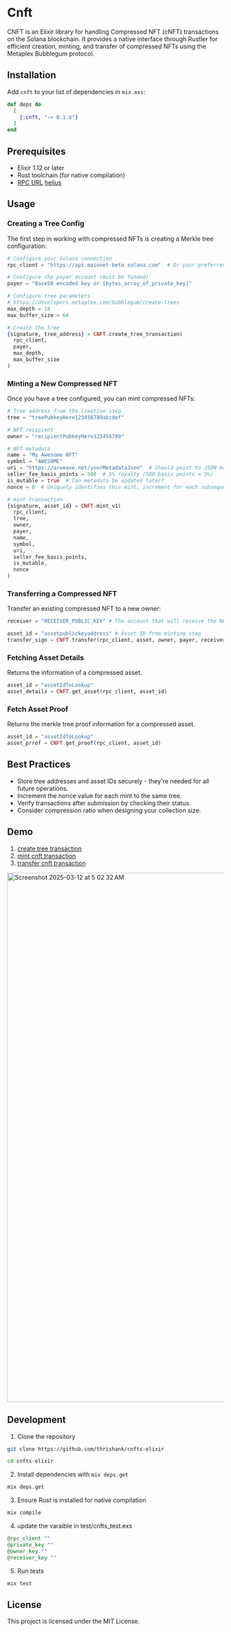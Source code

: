 # Cnft

CNFT is an Elixir library for handling Compressed NFT (cNFT) transactions on the Solana blockchain. It provides a native interface through Rustler for efficient creation, minting, and transfer of compressed NFTs using the Metaplex Bubblegum protocol.

## Installation

Add `cnft` to your list of dependencies in `mix.exs`:

```elixir
def deps do
  [
    {:cnft, "~> 0.1.6"}
  ]
end
```

## Prerequisites

- Elixir 1.12 or later
- Rust toolchain (for native compilation)
- [RPC URL](https://solana.com/docs/references/clusters) [helius](https://dashboard.helius.dev/dashboard)

## Usage

### Creating a Tree Config

The first step in working with compressed NFTs is creating a Merkle tree configuration:

```elixir
# Configure your Solana connection
rpc_client = "https://api.mainnet-beta.solana.com"  # Or your preferred RPC endpoint

# Configure the payer account (must be funded)
payer = "Base58 encoded key or [bytes_array_of_private_key]"

# Configure tree parameters
# https://developers.metaplex.com/bubblegum/create-trees
max_depth = 14
max_buffer_size = 64

# Create the tree
{signature, tree_address} = CNFT.create_tree_transaction(
  rpc_client,
  payer,
  max_depth,
  max_buffer_size
)
```

### Minting a New Compressed NFT

Once you have a tree configured, you can mint compressed NFTs:

```elixir
# Tree address from the creation step
tree = "treePubkeyHere123456789abcdef"

# NFT recipient
owner = "recipientPubkeyHere123456789"

# NFT metadata
name = "My Awesome NFT"
symbol = "AWESOME"
uri = "https://arweave.net/yourMetadataJson"  # Should point to JSON matching Metaplex standard
seller_fee_basis_points = 500  # 5% royalty (500 basis points = 5%)
is_mutable = true  # Can metadata be updated later?
nonce = 0  # Uniquely identifies this mint, increment for each subsequent mint

# mint transaction
{signature, asset_id} = CNFT.mint_v1(
  rpc_client,
  tree,
  owner,
  payer,
  name,
  symbol,
  uri,
  seller_fee_basis_points,
  is_mutable,
  nonce
)
```

### Transferring a Compressed NFT

Transfer an existing compressed NFT to a new owner:

```elixir
receiver = "RECEIVER_PUBLIC_KEY" # The account that will receive the NFT

asset_id = "assetpublickeyaddress" # Asset ID from minting step
transfer_sign = CNFT.transfer(rpc_client, asset, owner, payer, receiver)
```

### Fetching Asset Details

Returns the information of a compressed asset.

```elixir
asset_id = "assetIdToLookup"
asset_details = CNFT.get_asset(rpc_client, asset_id)
```

### Fetch Asset Proof

Returns the merkle tree proof information for a compressed asset.

```elixir
asset_id = "assetIdToLookup"
asset_prrof = CNFT.get_proof(rpc_client, asset_id)
```

## Best Practices

- Store tree addresses and asset IDs securely - they're needed for all future operations.
- Increment the nonce value for each mint to the same tree.
- Verify transactions after submission by checking their status.
- Consider compression ratio when designing your collection size.

## Demo

1. [create tree transaction](https://explorer.solana.com/tx/5iiE1Vt7B47hxXTuyDM2eDENAMGEUQ3VWTKEzDDmjmTz7q2JbSK3yJNEs9wj5aiWiAf2JGtJJULqobYS288NysBD?cluster=devnet)
2. [mint cnft transaction](https://explorer.solana.com/tx/3VbM3heuhpurc31UdQbko7NYowNXXtpgBrV7oUDVCpWtVRMfbW1JFqH3g2nRdR376t5F4Z1ku3erG4vBdfnoWpsD?cluster=devnet)
3. [transfer cnft transaction](https://explorer.solana.com/tx/5PWoWUScjLrSbPXrpqwGnBLzp8M8CHtjgNyiuiQ9kVnBkKYwYeGEVVJerPprbKUXiZLBEQPVJqRs365b3uDhGmLs?cluster=devnet)

<img width="1232" alt="Screenshot 2025-03-12 at 5 02 32 AM" src="https://github.com/user-attachments/assets/26d1eae2-c305-4702-9672-1e88103eb12f" />

## Development

1. Clone the repository

```bash
git clone https://github.com/thrishank/cnfts-elixir

cd cnfts-elixir
```

2. Install dependencies with `mix deps.get`

```bash
mix deps.get
```

3. Ensure Rust is installed for native compilation

```bash
mix compile
```

4. update the varaible in test/cnfts_test.exs

```elixir
@rpc_client ""
@private_key ""
@owner_key ""
@receiver_key ""
```

5. Run tests

```bash
mix test
```

## License

This project is licensed under the MIT License.
